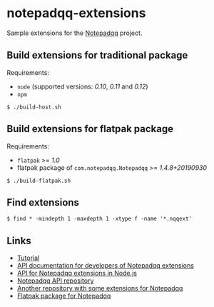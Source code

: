 # notepadqq-extensions

Sample extensions for the [Notepadqq](https://github.com/notepadqq/notepadqq) project.

## Build extensions for traditional package

Requirements:
 * `node` (supported versions: _0.10_, _0.11_ and _0.12_)
 * `npm`

```
$ ./build-host.sh
```

## Build extensions for flatpak package

Requirements:
 * `flatpak` >= _1.0_
 * flatpak package of `com.notepadqq.Notepadqq` >= _1.4.8+20190930_

```
$ ./build-flatpak.sh
```

## Find extensions

```
$ find * -mindepth 1 -maxdepth 1 -xtype f -name '*.nqqext'
```

## Links

 * [Tutorial](https://github.com/notepadqq/notepadqq/wiki/How-to-write-an-extension-with-Node.js)
 * [API documentation for developers of Notepadqq extensions](https://notepadqq.com/docs/0.50/)
 * [API for Notepadqq extensions in Node.js](https://www.npmjs.com/package/notepadqq-api)
 * [Notepadqq API repository](https://github.com/notepadqq/NotepadqqApi_Nodejs)
 * [Another repository with some extensions for Notepadqq](https://github.com/qcerasmus/notepadqq-extensions)
 * [Flatpak package for Notepadqq](https://github.com/scx/notepadqq-flatpak)

